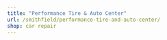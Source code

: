 ```yaml
---
title: "Performance Tire & Auto Center"
url: /smithfield/performance-tire-and-auto-center/
shop: car repair
---
```

